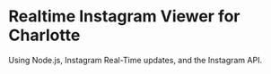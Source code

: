 # Realtime Instagram Viewer for Charlotte

Using Node.js, Instagram Real-Time updates, and the Instagram API.
